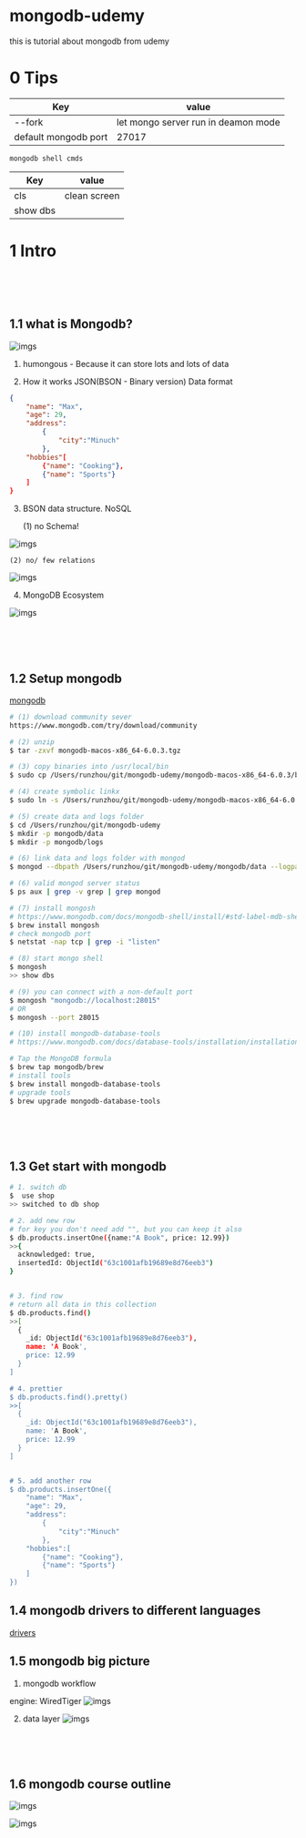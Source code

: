# mongodb-udemy

this is tutorial about mongodb from udemy

# 0 Tips

| Key                  | value                               |
| -------------------- | ----------------------------------- |
| --fork               | let mongo server run in deamon mode |
| default mongodb port | 27017                               |

`mongodb shell cmds`

| Key      | value        |
| -------- | ------------ |
| cls      | clean screen |
| show dbs |              |

# 1 Intro

<br><br><br>

## 1.1 what is Mongodb?

![imgs](./imgs/image.png)

1. humongous - Because it can store lots and lots of data

2. How it works
   JSON(BSON - Binary version) Data format

```json
{
    "name": "Max",
    "age": 29,
    "address":
        {
            "city":"Minuch"
        },
    "hobbies"[
        {"name": "Cooking"},
        {"name": "Sports"}
    ]
}

```

3. BSON data structure. NoSQL

   (1) no Schema!

![imgs](./imgs/image1.png)

    (2) no/ few relations

![imgs](./imgs/image2.png)

4. MongoDB Ecosystem

![imgs](./imgs/image3.png)

<br><br><br>

## 1.2 Setup mongodb

[mongodb](https://www.mongodb.com/)

```bash
# (1) download community sever
https://www.mongodb.com/try/download/community

# (2) unzip
$ tar -zxvf mongodb-macos-x86_64-6.0.3.tgz

# (3) copy binaries into /usr/local/bin
$ sudo cp /Users/runzhou/git/mongodb-udemy/mongodb-macos-x86_64-6.0.3/bin/* /usr/local/bin

# (4) create symbolic linkx
$ sudo ln -s /Users/runzhou/git/mongodb-udemy/mongodb-macos-x86_64-6.0.3/bin/* /usr/local/bin

# (5) create data and logs folder
$ cd /Users/runzhou/git/mongodb-udemy
$ mkdir -p mongodb/data
$ mkdir -p mongodb/logs

# (6) link data and logs folder with mongod
$ mongod --dbpath /Users/runzhou/git/mongodb-udemy/mongodb/data --logpath /Users/runzhou/git/mongodb-udemy/mongodb/logs/mongo.log --fork

# (6) valid mongod server status
$ ps aux | grep -v grep | grep mongod

# (7) install mongosh
# https://www.mongodb.com/docs/mongodb-shell/install/#std-label-mdb-shell-install
$ brew install mongosh
# check mongodb port
$ netstat -nap tcp | grep -i "listen"

# (8) start mongo shell
$ mongosh
>> show dbs

# (9) you can connect with a non-default port
$ mongosh "mongodb://localhost:28015"
# OR
$ mongosh --port 28015

# (10) install mongodb-database-tools
# https://www.mongodb.com/docs/database-tools/installation/installation-macos/

# Tap the MongoDB formula
$ brew tap mongodb/brew
# install tools
$ brew install mongodb-database-tools
# upgrade tools
$ brew upgrade mongodb-database-tools
```

<br><br><br>

## 1.3 Get start with mongodb

```bash
# 1. switch db
$  use shop
>> switched to db shop

# 2. add new row
# for key you don't need add "", but you can keep it also
$ db.products.insertOne({name:"A Book", price: 12.99})
>>{
  acknowledged: true,
  insertedId: ObjectId("63c1001afb19689e8d76eeb3")
}


# 3. find row
# return all data in this collection
$ db.products.find()
>>[
  {
    _id: ObjectId("63c1001afb19689e8d76eeb3"),
    name: 'A Book',
    price: 12.99
  }
]

# 4. prettier
$ db.products.find().pretty()
>>[
  {
    _id: ObjectId("63c1001afb19689e8d76eeb3"),
    name: 'A Book',
    price: 12.99
  }
]


# 5. add another row
$ db.products.insertOne({
    "name": "Max",
    "age": 29,
    "address":
        {
            "city":"Minuch"
        },
    "hobbies":[
        {"name": "Cooking"},
        {"name": "Sports"}
    ]
})

```

## 1.4 mongodb drivers to different languages

[drivers](https://www.mongodb.com/docs/drivers/java-drivers/)

## 1.5 mongodb big picture

1. mongodb workflow

engine: WiredTiger
![imgs](./imgs/image4.png)

2. data layer
   ![imgs](./imgs/image5.png)

<br><br><br>

## 1.6 mongodb course outline

![imgs](./imgs/image6.png)

![imgs](./imgs/image7.png)

<br><br><br>
